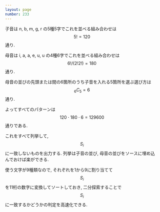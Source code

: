 ```yaml
---
layout: page
number: 233
---
```

子音は n, b, m, g, r の5種5字でこれを並べる組み合わせは $$ 5! = 120 $$ 通り.

母音は i, a, a, e, u, u の4種6字でこれを並べる組み合わせは $$ 6!/(2!2!) = 180 $$ 通り.

母音の並びの先頭または間の6箇所のうち子音を入れる5箇所を選ぶ選び方は $$ {}_6C_5 = 6 $$ 通り.

よってすべてのパターンは $$ 120 \cdot 180 \cdot 6 = 129600 $$ 通りである.

これをすべて列挙して, $$ S_i $$ に一致しないものを出力する. 列挙は子音の並び, 母音の並びをソースに埋め込んでおけば楽ができる.

使う文字が9種類なので, それぞれを1から9に割り当てて $$ S_i $$ を11桁の数字に変換してソートしておき, 二分探索することで $$ S_i $$ に一致するかどうかの判定を高速化できる.
